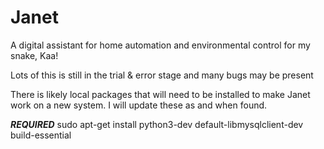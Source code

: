 # Janet

A digital assistant for home automation and environmental control for my snake, Kaa!

Lots of this is still in the trial & error stage and many bugs may be present

There is likely local packages that will need to be installed to make Janet work on a new system. I will update these as and when found.


***REQUIRED***
sudo apt-get install python3-dev default-libmysqlclient-dev build-essential
